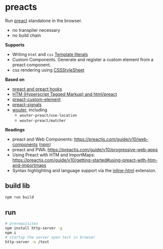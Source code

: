 # preacts

Run [preact](https://github.com/preactjs/preact) standalone in the browser.

- no transpiler necessary
- no build chain

**Supports**

- Writing `html` and `css` [Template literals](https://developer.mozilla.org/en-US/docs/Web/JavaScript/Reference/Template_literals)
- Custom Components. Generate and register a custom element from a preact component.
- css rendering using [CSSStyleSheet](https://web.dev/articles/constructable-stylesheets)

**Based on**

- [preact and preact hooks](https://github.com/preactjs/preact)
- [HTM (Hyperscript Tagged Markup) and html/preact](https://github.com/developit/htm)
- [preact-custom-element](https://github.com/preactjs/preact-custom-element)
- [preact-signals](https://github.com/preactjs/signals)
- [wouter](https://www.npmjs.com/package/wouter), including
  - `wouter-preact/use-location`
  - `wouter-preact/matcher`

**Readings**

- preact and Web Components: <https://preactjs.com/guide/v10/web-components> ([npm](https://www.npmjs.com/package/preact-custom-element))
- preact and PWA: <https://preactjs.com/guide/v10/progressive-web-apps>
- Using Preact with HTM and ImportMaps: <https://preactjs.com/guide/v10/getting-started#using-preact-with-htm-and-importmaps>
- Syntax highlighting and language support via the [inline-html](https://marketplace.visualstudio.com/items?itemName=pushqrdx.inline-html) extension.

## build lib

```bash
npm run build
```

## run

```bash
# prerequisites
npm install http-server -g
npm i
# startup the server open test in browser
http-server -o /test
```
